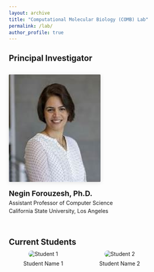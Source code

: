 ```yaml
---
layout: archive
title: "Computational Molecular Biology (COMB) Lab"
permalink: /lab/
author_profile: true
---
```


<!-- Principal Investigator Section -->
<h2 style="text-align: left; margin-bottom: 30px;">Principal Investigator</h2>

<div style="text-align: left; margin-bottom: 60px;">
  <img src="/images/imgpro.jpeg" alt="Negin Forouzesh" style="width: 240px; height: 280px; object-fit: cover; border-radius: 2px; box-shadow: 0 2px 12px rgba(0,0,0,0.1); margin-bottom: 15px;" />

  <p style="margin: 0; font-size: 1.2rem; font-weight: bold;">Negin Forouzesh, Ph.D.</p>
  <p style="margin: 4px 0;">Assistant Professor of Computer Science</p>
  <p style="margin: 0;">California State University, Los Angeles</p>
</div>




<!-- Current Students Section -->
<h2 style="margin-bottom: 10px;">Current Students</h2>

<div style="display: flex; flex-wrap: wrap; gap: 20px;">

  <!-- Student Card Example 1 -->
  <div style="width: 180px; text-align: center;">
    <img src="/images/student1.jpg" alt="Student 1" style="width: 100%; border-radius: 10px;">
    <p style="margin-top: 8px;">Student Name 1</p>
  </div>

  <!-- Student Card Example 2 -->
  <div style="width: 180px; text-align: center;">
    <img src="/images/student2.jpg" alt="Student 2" style="width: 100%; border-radius: 10px;">
    <p style="margin-top: 8px;">Student Name 2</p>
  </div>

  <!-- Add more student cards as needed -->
</div>

